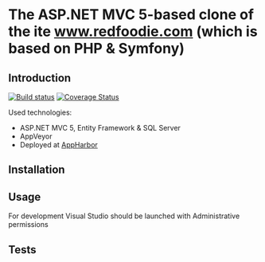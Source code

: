 # The ASP.NET MVC 5-based clone of the ite www.redfoodie.com (which is based on PHP & Symfony)

## Introduction

[![Build status](https://ci.appveyor.com/api/projects/status/24oiciv992bwtx8n?svg=true)](https://ci.appveyor.com/project/osya/redfoodie) [![Coverage Status](https://coveralls.io/repos/github/osya/redfoodie/badge.svg?branch=master)](https://coveralls.io/github/osya/redfoodie?branch=master)

Used technologies:

- ASP.NET MVC 5, Entity Framework & SQL Server
- AppVeyor
- Deployed at [AppHarbor](http://redfoodie.apphb.com/)

## Installation

## Usage

For development Visual Studio should be launched with Administrative permissions

## Tests
